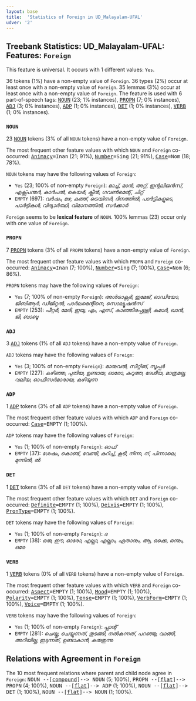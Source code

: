 ```yaml
---
layout: base
title:  'Statistics of Foreign in UD_Malayalam-UFAL'
udver: '2'
---
```


## Treebank Statistics: UD_Malayalam-UFAL: Features: `Foreign`

This feature is universal.
It occurs with 1 different values: `Yes`.

36 tokens (1%) have a non-empty value of `Foreign`.
36 types (2%) occur at least once with a non-empty value of `Foreign`.
35 lemmas (3%) occur at least once with a non-empty value of `Foreign`.
The feature is used with 6 part-of-speech tags: <tt><a href="ml_ufal-pos-NOUN.html">NOUN</a></tt> (23; 1% instances), <tt><a href="ml_ufal-pos-PROPN.html">PROPN</a></tt> (7; 0% instances), <tt><a href="ml_ufal-pos-ADJ.html">ADJ</a></tt> (3; 0% instances), <tt><a href="ml_ufal-pos-ADP.html">ADP</a></tt> (1; 0% instances), <tt><a href="ml_ufal-pos-DET.html">DET</a></tt> (1; 0% instances), <tt><a href="ml_ufal-pos-VERB.html">VERB</a></tt> (1; 0% instances).

### `NOUN`

23 <tt><a href="ml_ufal-pos-NOUN.html">NOUN</a></tt> tokens (3% of all `NOUN` tokens) have a non-empty value of `Foreign`.

The most frequent other feature values with which `NOUN` and `Foreign` co-occurred: <tt><a href="ml_ufal-feat-Animacy.html">Animacy</a></tt><tt>=Inan</tt> (21; 91%), <tt><a href="ml_ufal-feat-Number.html">Number</a></tt><tt>=Sing</tt> (21; 91%), <tt><a href="ml_ufal-feat-Case.html">Case</a></tt><tt>=Nom</tt> (18; 78%).

`NOUN` tokens may have the following values of `Foreign`:

* `Yes` (23; 100% of non-empty `Foreign`): <em>മാച്ച്, മാൻ, അറ്റ്, ഇന്റലിജൻസ്, എക്സ്പന്തർ, കാർപൽ, കെയർ, ക്ലീൻ, ഗവൺമെന്റ്, ചിറ്റ്</em>
* `EMPTY` (697): <em>വർഷം, മഴ, കത്ത്, ട്രെയിനർ, ദിനത്തിൽ, പാർട്ടികളുടെ, പാർട്ടികൾ, വിദ്യാർത്ഥി, വിമാനത്തിൽ, സർക്കാർ</em>

`Foreign` seems to be **lexical feature** of `NOUN`. 100% lemmas (23) occur only with one value of `Foreign`.

### `PROPN`

7 <tt><a href="ml_ufal-pos-PROPN.html">PROPN</a></tt> tokens (3% of all `PROPN` tokens) have a non-empty value of `Foreign`.

The most frequent other feature values with which `PROPN` and `Foreign` co-occurred: <tt><a href="ml_ufal-feat-Animacy.html">Animacy</a></tt><tt>=Inan</tt> (7; 100%), <tt><a href="ml_ufal-feat-Number.html">Number</a></tt><tt>=Sing</tt> (7; 100%), <tt><a href="ml_ufal-feat-Case.html">Case</a></tt><tt>=Nom</tt> (6; 86%).

`PROPN` tokens may have the following values of `Foreign`:

* `Yes` (7; 100% of non-empty `Foreign`): <em>അൾട്രാക്സർ, ഇമേജ്, ഓഡിയോ, ജിബിആർ, ഡിജിറ്റൽ, പാർലമെന്റിനെ, സൊല്യൂഷൻസ്</em>
* `EMPTY` (253): <em>പീറ്റർ, മേരി, ഇയു, എം, എസ്, കാഞ്ഞിരപ്പള്ളി, കുമാർ, ഖാൻ, ജി, ബാബു</em>

### `ADJ`

3 <tt><a href="ml_ufal-pos-ADJ.html">ADJ</a></tt> tokens (1% of all `ADJ` tokens) have a non-empty value of `Foreign`.

`ADJ` tokens may have the following values of `Foreign`:

* `Yes` (3; 100% of non-empty `Foreign`): <em>മാനുവൽ, സീറ്റിങ്, സൂപ്പർ</em>
* `EMPTY` (227): <em>കഴിഞ്ഞ, പുതിയ, ഉണ്ടായ, ഓരോ, കറുത്ത, ദേശീയ, മാത്രമല്ല, വലിയ, ഓഫീസർമാരായ, കഴിയുന്ന</em>

### `ADP`

1 <tt><a href="ml_ufal-pos-ADP.html">ADP</a></tt> tokens (3% of all `ADP` tokens) have a non-empty value of `Foreign`.

The most frequent other feature values with which `ADP` and `Foreign` co-occurred: <tt><a href="ml_ufal-feat-Case.html">Case</a></tt><tt>=EMPTY</tt> (1; 100%).

`ADP` tokens may have the following values of `Foreign`:

* `Yes` (1; 100% of non-empty `Foreign`): <em>ഓഫ്</em>
* `EMPTY` (37): <em>ശേഷം, കൊണ്ട്, വേണ്ടി, കുറിച്ച്, കൂടി, നിന്ന, ന്, പിന്നാലെ, മുന്നിൽ, ൽ</em>

### `DET`

1 <tt><a href="ml_ufal-pos-DET.html">DET</a></tt> tokens (3% of all `DET` tokens) have a non-empty value of `Foreign`.

The most frequent other feature values with which `DET` and `Foreign` co-occurred: <tt><a href="ml_ufal-feat-Definite.html">Definite</a></tt><tt>=EMPTY</tt> (1; 100%), <tt><a href="ml_ufal-feat-Deixis.html">Deixis</a></tt><tt>=EMPTY</tt> (1; 100%), <tt><a href="ml_ufal-feat-PronType.html">PronType</a></tt><tt>=EMPTY</tt> (1; 100%).

`DET` tokens may have the following values of `Foreign`:

* `Yes` (1; 100% of non-empty `Foreign`): <em>ദ</em>
* `EMPTY` (38): <em>ഒരു, ഈ, ഓരോ, എല്ലാ, എല്ലാം, ഏതാനും, ആ, ഒക്കെ, ഒന്നും, ഒരേ</em>

### `VERB`

1 <tt><a href="ml_ufal-pos-VERB.html">VERB</a></tt> tokens (0% of all `VERB` tokens) have a non-empty value of `Foreign`.

The most frequent other feature values with which `VERB` and `Foreign` co-occurred: <tt><a href="ml_ufal-feat-Aspect.html">Aspect</a></tt><tt>=EMPTY</tt> (1; 100%), <tt><a href="ml_ufal-feat-Mood.html">Mood</a></tt><tt>=EMPTY</tt> (1; 100%), <tt><a href="ml_ufal-feat-Polarity.html">Polarity</a></tt><tt>=EMPTY</tt> (1; 100%), <tt><a href="ml_ufal-feat-Tense.html">Tense</a></tt><tt>=EMPTY</tt> (1; 100%), <tt><a href="ml_ufal-feat-VerbForm.html">VerbForm</a></tt><tt>=EMPTY</tt> (1; 100%), <tt><a href="ml_ufal-feat-Voice.html">Voice</a></tt><tt>=EMPTY</tt> (1; 100%).

`VERB` tokens may have the following values of `Foreign`:

* `Yes` (1; 100% of non-empty `Foreign`): <em>പ്ലാന്റ്</em>
* `EMPTY` (281): <em>ചെയ്തു, ചെയ്യുന്നത്, തുടങ്ങി, നൽകുന്നത്, പറഞ്ഞു, വാങ്ങി, അറിയില്ല, ഇടുന്നത്, ഉണ്ടാകാൻ, കരുതുന്നു</em>

## Relations with Agreement in `Foreign`

The 10 most frequent relations where parent and child node agree in `Foreign`:
<tt>NOUN --[<tt><a href="ml_ufal-dep-compound.html">compound</a></tt>]--> NOUN</tt> (5; 100%),
<tt>PROPN --[<tt><a href="ml_ufal-dep-flat.html">flat</a></tt>]--> PROPN</tt> (4; 100%),
<tt>NOUN --[<tt><a href="ml_ufal-dep-flat.html">flat</a></tt>]--> ADP</tt> (1; 100%),
<tt>NOUN --[<tt><a href="ml_ufal-dep-flat.html">flat</a></tt>]--> DET</tt> (1; 100%),
<tt>NOUN --[<tt><a href="ml_ufal-dep-flat.html">flat</a></tt>]--> NOUN</tt> (1; 100%).


